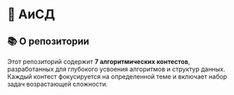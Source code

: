 # 🚀 АиСД

## 📚 О репозитории

Этот репозиторий содержит **7 алгоритмических контестов**, разработанных для глубокого усвоения алгоритмов и структур данных. Каждый контест фокусируется на определенной теме и включает набор задач возрастающей сложности.

